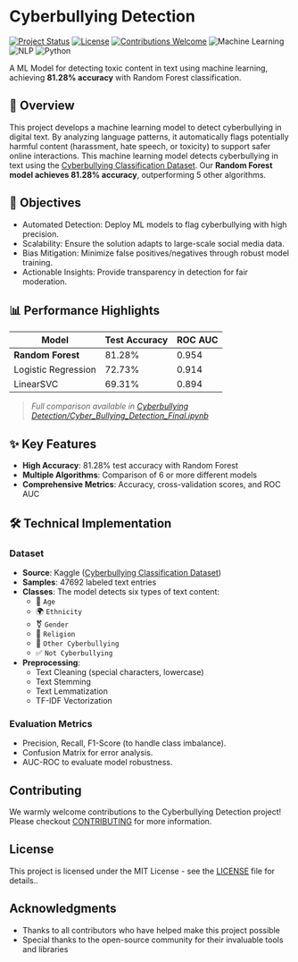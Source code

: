 # Cyberbullying Detection

[![Project Status](https://img.shields.io/badge/Status-Active-success.svg)](https://github.com/Samyan1Sharma/Cyberbullying-Detection)
[![License](https://img.shields.io/badge/License-MIT-blue.svg)](https://github.com/Samyan1Sharma/Cyberbullying-Detection/blob/main/LICENSE)
[![Contributions Welcome](https://img.shields.io/badge/Contributions-Welcome-brightgreen.svg)](https://github.com/Samyan1Sharma/Cyberbullying-Detection/blob/main/CONTRIBUTING.md)
![Machine Learning](https://img.shields.io/badge/Type-Machine_Learning-blue)
![NLP](https://img.shields.io/badge/Focus-Natural_Language_Processing-brightgreen)
![Python](https://img.shields.io/badge/Language-Python-blue)

A ML Model for detecting toxic content in text using machine learning, achieving **81.28% accuracy** with Random Forest classification.

## 📌 Overview
This project develops a machine learning model to detect cyberbullying in digital text. By analyzing language patterns, it automatically flags potentially harmful content (harassment, hate speech, or toxicity) to support safer online interactions. This machine learning model detects cyberbullying in text using the [Cyberbullying Classification Dataset](https://www.kaggle.com/datasets/andrewmvd/cyberbullying-classification). Our **Random Forest model achieves 81.28% accuracy**, outperforming 5 other algorithms.

## 🎯 Objectives
- Automated Detection: Deploy ML models to flag cyberbullying with high precision.
- Scalability: Ensure the solution adapts to large-scale social media data.
- Bias Mitigation: Minimize false positives/negatives through robust model training.
- Actionable Insights: Provide transparency in detection for fair moderation.

## 📊 Performance Highlights
| Model               | Test Accuracy | ROC AUC  |
|---------------------|---------------|----------|
| **Random Forest**   | 81.28%        | 0.954    |
| Logistic Regression | 72.73%        | 0.914    |
| LinearSVC          | 69.31%        | 0.894    |
> *Full comparison available in [Cyberbullying Detection/Cyber_Bullying_Detection_Final.ipynb](Cyberbullying%20Detection/Cyber_Bullying_Detection_Final.ipynb)*

## ✨ Key Features

- **High Accuracy**: 81.28% test accuracy with Random Forest
- **Multiple Algorithms**: Comparison of 6 or more different models
- **Comprehensive Metrics**: Accuracy, cross-validation scores, and ROC AUC

## 🛠 Technical Implementation

### Dataset
- **Source**: Kaggle ([Cyberbullying Classification Dataset](https://www.kaggle.com/datasets/andrewmvd/cyberbullying-classification))
- **Samples**: 47692 labeled text entries
- **Classes**:
The model detects six types of text content:
  - 👴 `Age`  
  - 🌍 `Ethnicity`  
  - ⚧️ `Gender`  
  - 🕌 `Religion`  
  - 💢 `Other Cyberbullying`  
  - ✅ `Not Cyberbullying`  
- **Preprocessing**:
  - Text Cleaning (special characters, lowercase)
  - Text Stemming
  - Text Lemmatization
  - TF-IDF Vectorization


### Evaluation Metrics
- Precision, Recall, F1-Score (to handle class imbalance).
- Confusion Matrix for error analysis.
- AUC-ROC to evaluate model robustness.

## Contributing 
We warmly welcome contributions to the Cyberbullying Detection project! Please checkout [CONTRIBUTING](CONTRIBUTING.md) for more information.

## License

This project is licensed under the MIT License - see the [LICENSE](LICENSE) file for details..

## Acknowledgments
- Thanks to all contributors who have helped make this project possible
- Special thanks to the open-source community for their invaluable tools and libraries
